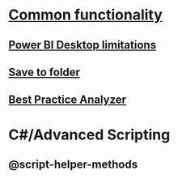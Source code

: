 ﻿# [Common functionality](common-features.md)
## [Power BI Desktop limitations](desktop-limitations.md)
## [Save to folder](save-to-folder.md)
## [Best Practice Analyzer](xref:using-bpa)
# C#/Advanced Scripting
## @script-helper-methods